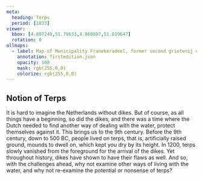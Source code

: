 ```yaml
---
meta:
  heading: Terps
  period: [1833]
viewer:
  bbox: [4.807249,51.79633,4.860807,51.819647]
  rotation: 0
allmaps:
  - label: Map of Municipality Franekeradeel, former second grietenij of Westergoo, 1852. 687 x 790 mm. Scale 1:25,000. D. Veelwaard, H. van Straalen. Tresoar. 
    annotation: firstedition.json
    opacity: 100
    mask: rgb(255,0,0)
    colorize: rgb(255,0,0)
---
```


## Notion of Terps

It is hard to imagine the Netherlands without dikes. But of course, as all things have a beginning, so did the dikes, and there was a time where the Dutch needed to find another way of dealing with the water, protect themselves against it. This brings us to the 9th century. Before the 9th century, down to 500 BC, people lived on terps, that is, artificially raised ground, mounds to dwell on, which kept you dry by its height. In 1200, terps slowly vanished from the foreground for the arrival of the dikes. Yet throughout history, dikes have shown to have their flaws as well. And so, with the challenges ahead, why not examine other ways of living with the water, and why not re-examine the potential or nonsense of terps?
